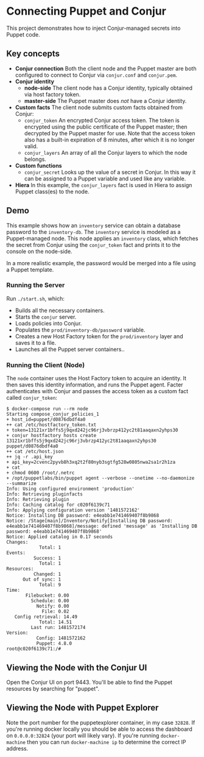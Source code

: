 # Connecting Puppet and Conjur

This project demonstrates how to inject Conjur-managed secrets into Puppet code. 

## Key concepts

* **Conjur connection** Both the client node and the Puppet master are both configured to connect to Conjur via `conjur.conf` and `conjur.pem`. 
* **Conjur identity**
  * **node-side** The client node has a Conjur identity, typically obtained via host factory token.
  * **master-side** The Puppet master does *not* have a Conjur identity.
* **Custom facts** The client node submits custom facts obtained from Conjur:
  * `conjur_token` An encrypted Conjur access token. The token is encrypted using the public certificate of the Puppet master; then decrypted by the Puppet master for use. Note that the access token also has a built-in expiration of 8 minutes, after which it is no longer valid.
  * `conjur_layers` An array of all the Conjur layers to which the node belongs.
* **Custom functions**
  * `conjur_secret` Looks up the value of a secret in Conjur. In this way it can be assigned to a Puppet variable and used like any variable.
* **Hiera** In this example, the `conjur_layers` fact is used in Hiera to assign Puppet class(es) to the node.

## Demo

This example shows how an `inventory` service can obtain a database password to the `inventory-db`. The `inventory` service is modeled as a Puppet-managed node. This node applies an `inventory` class, which fetches the secret from Conjur using the `conjur_token` fact and prints it to the console on the node-side.

In a more realistic example, the password would be merged into a file using a Puppet template.

### Running the Server

Run `./start.sh`, which:

* Builds all the necessary containers.
* Starts the `conjur` server.
* Loads policies into Conjur.
* Populates the `prod/inventory-db/password` variable.
* Creates a new Host Factory token for the `prod/inventory` layer and saves it to a file.
* Launches all the Puppet server containers..

### Running the Client (Node)

The `node` container uses the Host Factory token to acquire an identity. It then saves this identity information, and runs the Puppet agent. Facter authenticates with Conjur and passes the access token as a custom fact called
`conjur_token`:

```
$ docker-compose run --rm node
Starting compose_conjur_policies_1
+ host_id=puppet/d0876dbdf4a0
++ cat /etc/hostfactory_token.txt
+ token=13121xr1bffs5j9qxd242jc96rj3vbrzp412yc2t81aaqaxn2yhps30
+ conjur hostfactory hosts create 13121xr1bffs5j9qxd242jc96rj3vbrzp412yc2t81aaqaxn2yhps30 puppet/d0876dbdf4a0
++ cat /etc/host.json
++ jq -r .api_key
+ api_key=2cvenc2pyvb8h3xq2t2f80nyb3sgtfg528w0805nwa2sa1r2h1za
+ cat
+ chmod 0600 /root/.netrc
+ /opt/puppetlabs/bin/puppet agent --verbose --onetime --no-daemonize --summarize
Info: Using configured environment 'production'
Info: Retrieving pluginfacts
Info: Retrieving plugin
Info: Caching catalog for c020f6139c71
Info: Applying configuration version '1481572162'
Notice: Installing DB password: e4eabb1e741469407f8b9868
Notice: /Stage[main]/Inventory/Notify[Installing DB password: e4eabb1e741469407f8b9868]/message: defined 'message' as 'Installing DB password: e4eabb1e741469407f8b9868'
Notice: Applied catalog in 0.17 seconds
Changes:
            Total: 1
Events:
          Success: 1
            Total: 1
Resources:
          Changed: 1
      Out of sync: 1
            Total: 9
Time:
       Filebucket: 0.00
         Schedule: 0.00
           Notify: 0.00
             File: 0.02
   Config retrieval: 14.49
            Total: 14.51
         Last run: 1481572174
Version:
           Config: 1481572162
           Puppet: 4.8.0
root@c020f6139c71:/#
```

## Viewing the Node with the Conjur UI

Open the Conjur UI on port 9443. You'll be able to find the Puppet resources by searching for "puppet".

## Viewing the Node with Puppet Explorer

Note the port number for the puppetexplorer container, in my case `32828`. If
you're running docker locally you should be able to access the dashboard
on `0.0.0.0:32824` (your port will likely vary). If you're running
`docker-machine` then you can run `docker-machine ip` to determine the
correct IP address. 

